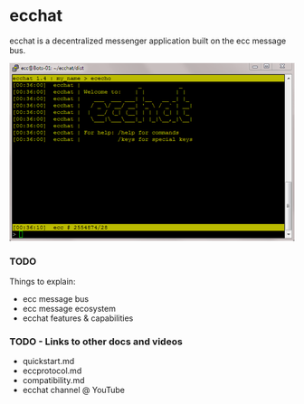 # ecchat

ecchat is a decentralized messenger application built on the ecc message bus.

![ecchat 1.4 initial screen](https://raw.githubusercontent.com/project-ecc/ecchat/master/ecchat-1.4.png)

### TODO

Things to explain:

- ecc message bus
- ecc message ecosystem
- ecchat features & capabilities


### TODO - Links to other docs and videos

- quickstart.md
- eccprotocol.md
- compatibility.md
- ecchat channel @ YouTube

